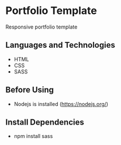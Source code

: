 # Portfolio Template 
Responsive portfolio template

## Languages and Technologies
* HTML
* CSS
* SASS

## Before Using
* Nodejs is installed (https://nodejs.org/)

## Install Dependencies
* npm install sass
